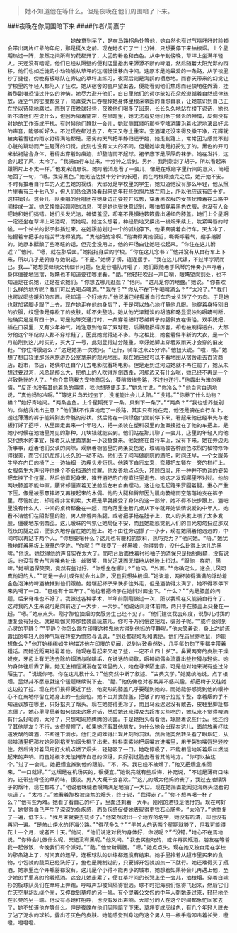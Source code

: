 > 她不知道他在等什么。但是夜晚在他们周围暗了下来。

###夜晚在你周围暗下来
####作者/周嘉宁

						她故意到早了，站在马路拐角处等他，她自然也有过气喘吁吁时脸颊会带出两片红晕的年纪，那是挺久之前。现在她步行了二十分钟，只想要停下来抽根烟。上个星期热过一阵，忽然之间所有的花都开了，大团的粉色和白色。从中午到傍晚，草坪上坐满年轻人，天还没有暗呢，他们已经从隔壁的便利店里抬出来源源不断的啤酒，然后随着太阳光影的西移，他们也如迁徙的小动物般从草坪的这端慢慢移向中间。这原本是她最爱的一条路，从学校里抄了捷径，傍晚有板球队在旁边的草坪上练习，夜深后则是海鸥的栖息地。而春天带来的幻觉让学校里的年轻人都陷入了狂欢，她从宿舍的窗户望出去，便能看到他们焦虑而轻快地往外涌，挂着那副唯恐错过什么的神情。她尽力避开他们，白日里他们的荷尔蒙如花朵般遵循着自然规律怒放，连空气的密度都变了，简直要大口吞噬掉她身体里根深蒂固的自怨自哀，让她意识到自己正在坐以待毙地腐烂。而到了夜晚就好些，夜晚他们喝多了回来，长长久久地站在楼下说话，她也听不清他们在说什么，但因为隔着窗帘，在黑暗里，她无法看见他们急于倾诉的神情，反倒没有对她的工作造成干扰。有时候他们静默一会儿，她就侧耳倾听那些空啤酒罐沿着水泥地滚出好远的声音，能够听好久。不过现在都过去了，冬天又卷土重来。空酒罐还没来得及撤干净，花瓣就被夹着雪粒的雨水打得满地都是。恶劣的天气把平静归还于她，她走到路上，常常因为感觉不到心脏的跳动而产生轻薄的幻觉。此刻也没有太大的不同。但是她毕竟是打扮过了的，黑色的开司米长裙贴合身体，看得出穿着的痕迹，却整洁而不起球。裙子底下是厚厚的袜子。她在发抖，这会儿起了风，太冷了。“我骑自行车过来，十分钟之后到。另外，我刚刚刮了胡子，所以看起来跟照片上不太一样。”他发来消息说。她盯着消息看了一会儿，像是在琢磨字里行间的意义，简短地回了一句，“嗯。我穿黑色。”她无法估摸十分钟的长短，而在两根烟抽完之后，她开始不安。不时有推着自行车的人进去她的视线，大部分是学校里的学生，她知道他没有那么年轻，他从照片里看有三十七八岁，但人们总会选择看起来更年轻些的照片放在网上，所以他应该有四十岁。这样挺好。这会儿一队卖唱的合唱团在她身边正要拉开阵势，穿着黑衣服的女孩犹豫着在马路中间排成一溜。她又懊恼起刚刚的消息，可是她也很快意识到，哪怕都穿着黑色衣服，也没有人会把她和她们搞错。她们头发光洁，神情羞涩，却毫不畏惧地簌簌露出通红的膝盖。她们上个星期一定还坐在草坪上喝酒呢，而她呢。她这么想着，神经质地又摸出一根烟来续上，吮紧嘴唇的时候，一个长长的影子斜插过来，在她跟前划过一个的弧线停下。他果真骑着自行车，天太冷了，他握着车把手的指关节冻得发亮。“真他妈的冷啊。”他凑得离她很近，嘶嘶呼着气，缩手缩脚的。她原本酝酿了些寒暄的话，但完全没用上，他的开场白让她轻松起来。“你住在这儿附近？”他问。“嗯，就在那后面。”她指指身后的学校。“你在这儿念书？”他并没有从自行车上下来，所以几乎是俯身与她说话。“不是。”她愣了愣，连连摆手。“我在这儿代课，不过半学期而已。我……”她想要继续交代细节问题，但是合唱队开唱了，她们跟随着手风琴的伴奏小声哼着，身体僵硬地摇摆，眼睛也不知道要往哪里看。“酷。”他轻轻吹起一声口哨，眼睛望向别处，也不知道是在说她，还是在说她们。“你想去哪儿逛逛？”他问。“这儿是你的地盘。”她说。“你喜欢什么样的地方呢？我们可以去喝点啤酒。”“现在？”“你从不在下午喝啤酒么？”“太冷了。”“我们也可以喝些暖和的东西。我知道一个好地方。”他说着已经握着自行车的龙头转了个方向。于是她也就加紧脚步跟了上去。现在她走在他的身后了，于是可以放心地打量他几眼。他穿着身特别旧的衣服，纹理像是穿松了的皮肤，却不失整洁。她从他光泽黯淡的胡渣和略显混浊的眼睛判断，他确实足足有四十岁。可是他等交通灯时，一条穿着细灯芯绒裤子的腿斜支在街沿，双手脱把，插在口袋里，又有少年神气。她注意到他穿了双球鞋，后跟磨损得厉害，却也被刷得透白。大部分他这个年纪的人都不穿球鞋了，因此她觉得还不多。与之相比，她套着件半新的大衣，是一个月前刚到这儿时买的，买大了一号，此刻显得过分隆重。幸好她脚上穿着双雨天才会穿的旧皮鞋。“你住得很远么？”这是她第一次发问。“还行，骑车过来25分钟。”他扭头说。“哦，哦。”她想了想口袋里那张从旅游办公室拿来的观光地图。现在她已经可以不看地图从宿舍走去百货商店，超市，书店，她偶尔还自个儿去电影院看场电影。但是走到过河边她就不再往前了，她从未想过要过河，风总是那么大，把桥上的人吹得东倒西歪，河那边又有什么呢，她已经不再是一个兴致勃勃的人了。“你介意陪我去宠物商店么，要稍微绕些路，不过也还行。”他露出为难的表情。“反正也没有其他着急的事情，我也想随便走走。”她急忙说。“你冷么？”他自言自语地说，“真他妈的冷啊。”“等这片乌云过去了，没准能出会儿太阳。”“没错。”“你养了什么动物？猫？”她好奇地问。“两条金鱼。上个星期死了一条，只剩下一条了。”“两条？”“我也想养些别的，你给我出出主意？”他们默不作声地走了一段路，其实只有她在走，他还是骑在自行车上，透过薄薄的裤子能辨别出骨骼的形状。然后他在一间绿色门面前停下来，看起来他已经事先与老板打好了招呼，从里面走出来一个年轻人，把一条装在塑料袋里的鱼直接挂在了他的车把上。是她小时候在池塘里常见的那种，几块钱就能买到。他们站在那儿聊了一会儿，店里的年轻人向他交代换水的事宜，接着又从里面拿出一小袋鱼食来。他始终在自行车上，没有下来。她在旁边无所事事，趁着他们交谈的间隙，观察着橱窗里的两条变色龙，玻璃箱被各种颜色浓烈的植物修饰得很美，而它们趴在那儿长久的一动不动。他们去了间叫做剧院的酒吧，时间还早，一个女服务生坐在门口的椅子上一边抽烟一边埋头发短信。他跨下自行车来，弯腰把车锁在一旁的栏杆上。女服务生大声招呼他换个不会挡道的位置。他友善地点点头，环顾四周，用一种并不协调的姿势把车换了个位置。然后他直起身来，推开酒吧的门径直往里走去。她这才发现哪里不对劲。他的两块膝盖不能伸直，腰背却僵直着无法前后左右自由摆动，这让他走起路来罗圈着腿，重心严重下压，像是被恶意摔坏又再接起来的木偶。他的大腿和臀部因为肌肉萎缩而空落落地支在裤子里，尽管如此，却走得非常利索，大概是早就接受了身体的这一部分，她不得不快步跟上。酒吧里没有什么人，中间的桌椅都叠在一起，而角落里坐着几桌从下午就开始谈情说爱的中年人。她看不清他们在阴影里的脸，男人伸着两条腿，或者把手搭在肚子上，女人的头发上喷了太多发胶，僵硬地东倒西歪。这儿暧昧的气氛让她局促不安，而且她能感觉到人们的目光匆匆扫过那双残疾的腿之后，便长久地停留在她的脸上。她不由往旁边挪了一小步，现在她隔着他远远的，中间可以再站下两个人。“你想要喝什么？这儿也有暖和的饮料，热巧克力？”他问她。“唔。”她犹豫地盯着黑板上潦草的字迹。“你呢？”“我要了一杯黑啤，你得尝尝，没什么比得上这儿的黑啤。”他说。她觉得他的声音实在太大了。而吧台后面挽着衬衫袖子的酒保只是抬抬眼睛，没有说话，也没有费力气从嘴角扯出一丝微笑，目光迅速而无情地从她脸上扫过。“跟你一样吧，黑啤。”她朝酒保笑笑，竟然有些讨好。“你想坐在哪儿？”他问。“外面。”“你确定么，这会儿风可真他妈的大。”“可是一会儿或许就会出太阳，况且我想抽根烟。”她说着，两杯装得满满的浮动着金色泡沫的啤酒被推到他们跟前。她端起杯子来快步往外走，但是酒装得太满了，她不得不停下来先喝了一口。“已经有十三年了。”他拉着把椅子在她斜对面坐下。“什么？”“先是膝盖的问题，后来脊椎也不好了。我做过各种手术，半年前刚刚做过一次，所以我现在又能骑自行车了。这对我的人生来说可是向前迈了一大步，一大步。”他说话间身体前倾，两只手在膝盖上交叠在一起。“嗯。”她点点头。刚才那位抽烟的女服务生已经不见了。“他们建议我去印度，说那儿对我的康复会有好处。就是瑜伽灵修那套装逼玩意儿。你可千万别信这把戏，骗孙子呢。”“或许会得到心灵的平静？”“平静？你怎么能在印度这种鬼地方得到他妈的平静呢。”他大笑着说，身上之前流露出的年轻人的神气现在转变为愤怒与讥讽，“到处都是垃圾和粪便。他们在庙里养老鼠，你能想象么？”他开始栩栩如生地描述他在印度的见闻，说到兴致盎然处，几乎每句句子里都夹带着粗话。而她近距离地看着他，他现在看起来又老了些，一定不止四十岁了。鼻翼两旁的皮肤干燥蜕皮，牙齿上有无法去除的烟渍与咖啡垢，在说话的间歇，眼神间偶会流露出些狡猾与轻佻。她的身体往后靠了靠，她无法相信浸溺在苦难里的人，她在寻求陌生感，可是他对她来说有些过分陌生了。“说说你吧。你在这儿教什么？”他突然中断了叙述。“古典文学。”她笼统地说，点了根烟。显然并不愿意就这个话题继续说下去。“酷。”他仿佛也对答案并不感兴趣，却把椅子又往她这边拉了拉。现在他们挨得更近了些，他变形的膝盖几乎要碰到她的。而她能够感觉到他的眼神心不在焉地停留在她身上的一些部位。她不由并拢膝盖，把皱了的裙子拉拉平整，拿着烟的手不知道该放在哪里，只好掐灭了烟头。现在她觉得更冷了，而且乌云迟迟没有散去，皮鞋里脚趾都冻僵了。她心里寻思着如何结束这场对话，然后她还来得及去超市买些吃的，她从来不觉得啤酒有什么好喝的，太冷了，只想喝碗热腾腾的汤面。于是她抬头看看他，琢磨着说些什么。我还约了其他朋友？不行，太假惺惺了，如果她还有其他朋友，为什么她会出现在这儿，面前放着杯味道发酸的啤酒，不断往下淌水。他们之间难得出现片刻的沉默。然后他突然转头看了眼烟缸，从咖啡渣里把那枚她刚刚掐灭的烟头挑了出来。抖抖索索地把烟嘴放进嘴里，用干裂的嘴唇轻轻咬住，然后背对着风用打火机点燃了烟头，轻轻吸了一口。她吃惊极了，不能相信地听着烟丝燃烧起来的声响。而且她根本无法掩饰自己的惊讶，只好别过脸去看着其他地方。“你可以抽这个。”过了一会儿，她把烟盒推到他的跟前。“不，不。我已经不抽烟了。”他又把烟盒推回来，“一口就好。”“这烟是在机场买的，很便宜。”她说完就有些后悔，补充说，“不过是薄荷口味的，还带些奇怪的草药味，很淡。男人大概不会喜欢。”“这儿的烟太他妈的贵了，我过去抽绿牌子的烟叶，现在都戒了。”他说着眯缝着眼睛满足地抽了一大口。现在她简直能闻见海绵头烧着的味道了。“太冷了。”她看着那枚被烧焦的烟头，终于说，“我得走了。”“你不想再喝一杯了么？”他有些为难。她看了看自己的杯子，里面还剩着一大半。刚刚的酒钱是他付的。现在可好了，她觉得自己产生了深深的负疚感，而负疚感促使她表现得更铁石心肠些。“太冷了。”她重复了一遍，低下头。“我月末就要去徒步了。”他突然说出一个地方的名字，她没有听清，却也没有再问一遍。“是依山傍水的环海公路。”“得花多久？”“平常人的话两个星期就够了，但我可能得花上一个月，或者四十天。”他问，“他们说这对我的身体好，你说呢？”“没错。”她心不在焉地说。“你待会儿做什么呢，天还没有黑呢。”他又问。“我去买些吃的，或许再买瓶酒。朋友在等着我一起做饭，今晚我们有个派对。”“酷。”他耸耸肩膀。“嗯。”她点点头。现在她又独自走在学校的那条路上了，时间真的还早，连板球队的训练都还没有结束。她手里拎着从超市里买来的食物，小包装的蔬菜已经洗好了，鱼也是腌制过的，只要拆开包装加热一下就行。她还难得买了瓶酒，她家里连个开瓶器都没有。这儿是个小得不能再小的城市，她想着如果待会儿再遇上他，至少她的手里真的拎着瓶酒。这会儿她走累了，便在草坪间的长凳上坐一会儿，抽根烟。穿着白球衫的板球队员们在草坪上奔跑，呼喊声却被风隔得很远。球不时把海鸥们惊得飞起来，然后它们在天空里胡乱绕个圈，又停歇到草坪的另一端。有个提着公文包的中年人朝她走过来，轻轻地坐在长凳的另一端。他没有与她打招呼，也没有发出声响。大部分的人在这个时间都急忙回家去了，她不知道他在等什么。但是夜晚在他们周围暗了下来，草坪变成灰绿色，有几个年轻人脱去了沾了泥水的球衫，露出苍灰色的皮肤。她能感觉到身边的这个男人用一根手指叩击着长凳，噔噔，噔噔噔。			  		
